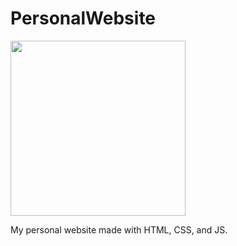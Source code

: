 # PersonalWebsite
<div>
  <img src="https://i.giphy.com/media/v1.Y2lkPTc5MGI3NjExM3liaGQyanEyaXU2cjdid3oyaTV1cjhndjJhOWJoajU1b3QwZ2VhbCZlcD12MV9pbnRlcm5hbF9naWZfYnlfaWQmY3Q9Zw/9JrkkDoJuU0FbdbUZU/giphy.gif" width="280">
  <p>My personal website made with HTML, CSS, and JS.</p>
</div>
